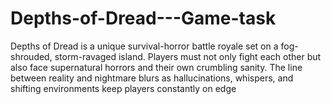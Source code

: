 # Depths-of-Dread---Game-task
Depths of Dread is a unique survival-horror battle royale set on a fog-shrouded, storm-ravaged island. Players must not only fight each other but also face supernatural horrors and their own crumbling sanity. The line between reality and nightmare blurs as hallucinations, whispers, and shifting environments keep players constantly on edge
